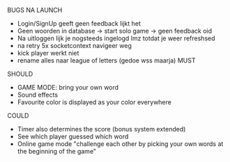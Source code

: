 BUGS NA LAUNCH
- Login/SignUp geeft geen feedback lijkt het
- Geen woorden in database -> start solo game -> geen feedback oid
- Na uitloggen lijk je nogsteeds ingelogd lmz totdat je weer refreshsed
- na retry 5x socketcontext navigeer weg
- kick player werkt niet
- rename alles naar league of letters (gedoe wss maarja)
MUST

SHOULD
- GAME MODE: bring your own word
- Sound effects
- Favourite color is displayed as your color everywhere

COULD
- Timer also determines the score (bonus system extended)
- See which player guessed which word
- Online game mode "challenge each other by picking your own words at the beginning of the game"
